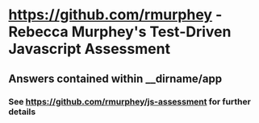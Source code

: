 # https://github.com/rmurphey - Rebecca Murphey's Test-Driven Javascript Assessment

## Answers contained within __dirname/app

### See https://github.com/rmurphey/js-assessment for further details
